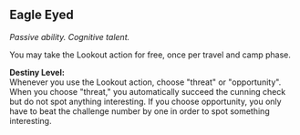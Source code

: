 ## Eagle Eyed
_Passive ability. Cognitive talent._  

You may take the Lookout action for free, once per travel and camp phase.

**Destiny Level:**  
Whenever you use the Lookout action, choose "threat" or "opportunity". When you choose "threat," you automatically succeed the cunning check but do not spot anything interesting. If you choose opportunity, you only have to beat the challenge number by one in order to spot something interesting.
